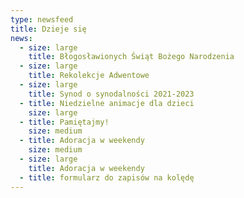 ```yaml
---
type: newsfeed
title: Dzieje się
news:
  - size: large
    title: Błogosławionych Świąt Bożego Narodzenia
  - size: large
    title: Rekolekcje Adwentowe
  - size: large
    title: Synod o synodalności 2021-2023
  - title: Niedzielne animacje dla dzieci
    size: large
  - title: Pamiętajmy!
    size: medium
  - title: Adoracja w weekendy
    size: medium
  - size: large
    title: Adoracja w weekendy
  - title: formularz do zapisów na kolędę
---
```

